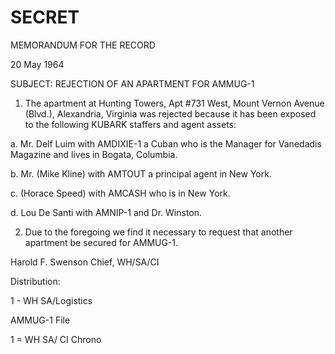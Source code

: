 # SECRET

MEMORANDUM FOR THE RECORD

20 May 1964

SUBJECT: REJECTION OF AN APARTMENT FOR AMMUG-1

1.  The apartment at Hunting Towers, Apt #731 West, Mount Vernon Avenue (Blvd.), Alexandria, Virginia was rejected because it has been exposed to the following KUBARK staffers and agent assets:

a. Mr. Delf Luim with AMDIXIE-1 a Cuban who is the Manager for Vanedadis Magazine and lives in Bogata, Columbia.

b. Mr. (Mike Kline) with AMTOUT a principal agent in New York.

c. (Horace Speed) with AMCASH who is in New York.

d. Lou De Santi with AMNIP-1 and Dr. Winston.

2. Due to the foregoing we find it necessary to request that another apartment be secured for AMMUG-1.

Harold F. Swenson
Chief, WH/SA/CI

Distribution:

1 - WH SA/Logistics

AMMUG-1 File

1 = WH SA/ CI Chrono
